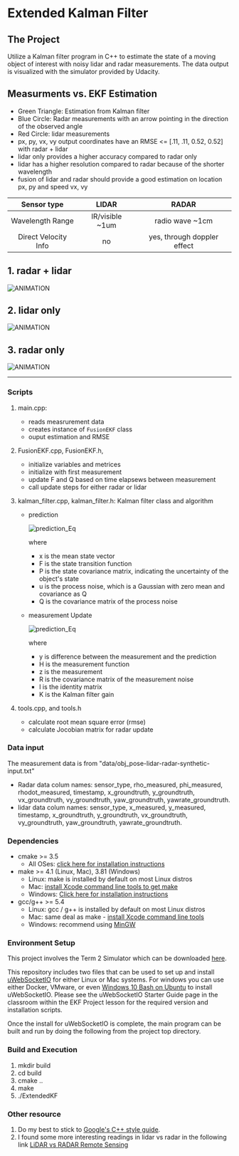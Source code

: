 # Extended Kalman Filter 

The Project
---
Utilize a Kalman filter program in C++ to estimate the state of a moving object of interest with noisy lidar and radar measurements. The data output is visualized with the simulator provided by Udacity.

Measurments vs. EKF Estimation
---
- Green Triangle: Estimation from Kalman filter
- Blue Circle: Radar measurements with an arrow pointing in the direction of the observed angle
- Red Circle: lidar measurements
- px, py, vx, vy output coordinates have an RMSE <= [.11, .11, 0.52, 0.52] with radar + lidar
- lidar only provides a higher accuracy compared to radar only
- lidar has a higher resolution compared to radar because of the shorter wavelength 
- fusion of lidar and radar should provide a good estimation on location px, py and speed vx, vy

|            Sensor type           |  LIDAR |    RADAR  |  
|:--------------------------------:|:---------------:|:-----------------:|
|      Wavelength Range            | IR/visible ~1um |  radio wave ~1cm  |
|      Direct Velocity Info        | no          |  yes, through doppler effect  |




## 1. radar + lidar
![ANIMATION](READMEimage/test8.gif)
## 2. lidar only

![ANIMATION](READMEimage/laser.gif)

## 3. radar only

![ANIMATION](READMEimage/radar.gif)




---
### Scripts 
1. main.cpp: 
    * reads measrurement data 
    * creates instance of `FusionEKF` class 
    * ouput estimation and RMSE
2. FusionEKF.cpp, FusionEKF.h, 
    * initialize variables and metrices
    * initialize with first measurement
    * update F and Q based on time elapsews between measurement
    * call update steps for either radar or lidar
3. kalman_filter.cpp, kalman_filter.h: Kalman filter class and algorithm 
    * prediction

       ![prediction_Eq](READMEimage/eq1.png)
      
      where
      - x is the mean state vector
      - F is the state transition function
      - P is the state covariance matrix, indicating the uncertainty of the object's state
      - u is the process noise, which is a Gaussian with zero mean and covariance as Q
      - Q is the covariance matrix of the process noise

    
      
    * measurement Update

        ![prediction_Eq](READMEimage/eq2.png)

      where
      - y is difference between the measurement and the prediction 
      - H is the measurement function
      - z is the measurement
      - R is the covariance matrix of the measurement noise
      - I is the identity matrix
      - K is the Kalman filter gain


4. tools.cpp, and tools.h
    * calculate root mean square error (rmse)
    * calculate Jocobian matrix for radar update

### Data input
The measurement data is from "data/obj_pose-lidar-radar-synthetic-input.txt"
- Radar data colum names: sensor_type, rho_measured, phi_measured, rhodot_measured, timestamp, x_groundtruth, y_groundtruth, vx_groundtruth, vy_groundtruth, yaw_groundtruth, yawrate_groundtruth.
- lidar data colum names: sensor_type, x_measured, y_measured, timestamp, x_groundtruth, y_groundtruth, vx_groundtruth, vy_groundtruth, yaw_groundtruth, yawrate_groundtruth.

### Dependencies
* cmake >= 3.5
  * All OSes: [click here for installation instructions](https://cmake.org/install/)
* make >= 4.1 (Linux, Mac), 3.81 (Windows)
  * Linux: make is installed by default on most Linux distros
  * Mac: [install Xcode command line tools to get make](https://developer.apple.com/xcode/features/)
  * Windows: [Click here for installation instructions](http://gnuwin32.sourceforge.net/packages/make.htm)
* gcc/g++ >= 5.4
  * Linux: gcc / g++ is installed by default on most Linux distros
  * Mac: same deal as make - [install Xcode command line tools](https://developer.apple.com/xcode/features/)
  * Windows: recommend using [MinGW](http://www.mingw.org/)

### Environment Setup
This project involves the Term 2 Simulator which can be downloaded [here](https://github.com/udacity/self-driving-car-sim/releases).

This repository includes two files that can be used to set up and install [uWebSocketIO](https://github.com/uWebSockets/uWebSockets) for either Linux or Mac systems. For windows you can use either Docker, VMware, or even [Windows 10 Bash on Ubuntu](https://www.howtogeek.com/249966/how-to-install-and-use-the-linux-bash-shell-on-windows-10/) to install uWebSocketIO. Please see the uWebSocketIO Starter Guide page in the classroom within the EKF Project lesson for the required version and installation scripts.

Once the install for uWebSocketIO is complete, the main program can be built and run by doing the following from the project top directory.

### Build and Execution
1. mkdir build
2. cd build
3. cmake ..
4. make
5. ./ExtendedKF

### Other resource

1. Do my best to stick to [Google's C++ style guide](https://google.github.io/styleguide/cppguide.html).
2. I found some more interesting readings in lidar vs radar in the following link [LiDAR vs RADAR Remote Sensing](http://lidarradar.com/info/lidar-vs-radar-remote-sensing)



